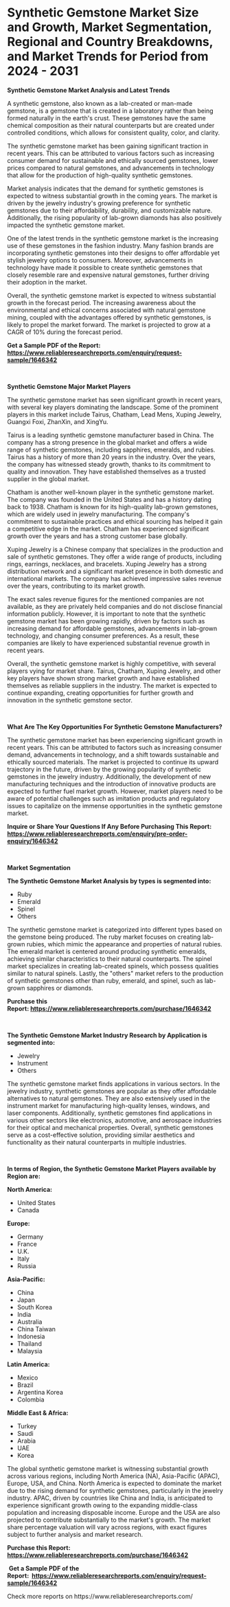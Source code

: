 <p><h1>Synthetic Gemstone Market Size and Growth, Market Segmentation, Regional and Country Breakdowns, and Market Trends for Period from 2024 -  2031</h1></p><p><strong>Synthetic Gemstone Market Analysis and Latest Trends</strong></p>
<p><p>A synthetic gemstone, also known as a lab-created or man-made gemstone, is a gemstone that is created in a laboratory rather than being formed naturally in the earth's crust. These gemstones have the same chemical composition as their natural counterparts but are created under controlled conditions, which allows for consistent quality, color, and clarity.</p><p>The synthetic gemstone market has been gaining significant traction in recent years. This can be attributed to various factors such as increasing consumer demand for sustainable and ethically sourced gemstones, lower prices compared to natural gemstones, and advancements in technology that allow for the production of high-quality synthetic gemstones.</p><p>Market analysis indicates that the demand for synthetic gemstones is expected to witness substantial growth in the coming years. The market is driven by the jewelry industry's growing preference for synthetic gemstones due to their affordability, durability, and customizable nature. Additionally, the rising popularity of lab-grown diamonds has also positively impacted the synthetic gemstone market.</p><p>One of the latest trends in the synthetic gemstone market is the increasing use of these gemstones in the fashion industry. Many fashion brands are incorporating synthetic gemstones into their designs to offer affordable yet stylish jewelry options to consumers. Moreover, advancements in technology have made it possible to create synthetic gemstones that closely resemble rare and expensive natural gemstones, further driving their adoption in the market.</p><p>Overall, the synthetic gemstone market is expected to witness substantial growth in the forecast period. The increasing awareness about the environmental and ethical concerns associated with natural gemstone mining, coupled with the advantages offered by synthetic gemstones, is likely to propel the market forward. The market is projected to grow at a CAGR of 10% during the forecast period.</p></p>
<p><strong>Get a Sample PDF of the Report:&nbsp; <a href="https://www.reliableresearchreports.com/enquiry/request-sample/1646342">https://www.reliableresearchreports.com/enquiry/request-sample/1646342</a></strong></p>
<p>&nbsp;</p>
<p><strong>Synthetic Gemstone Major Market Players</strong></p>
<p><p>The synthetic gemstone market has seen significant growth in recent years, with several key players dominating the landscape. Some of the prominent players in this market include Tairus, Chatham, Lead Mens, Xuping Jewelry, Guangxi Foxi, ZhanXin, and XingYu.</p><p>Tairus is a leading synthetic gemstone manufacturer based in China. The company has a strong presence in the global market and offers a wide range of synthetic gemstones, including sapphires, emeralds, and rubies. Tairus has a history of more than 20 years in the industry. Over the years, the company has witnessed steady growth, thanks to its commitment to quality and innovation. They have established themselves as a trusted supplier in the global market.</p><p>Chatham is another well-known player in the synthetic gemstone market. The company was founded in the United States and has a history dating back to 1938. Chatham is known for its high-quality lab-grown gemstones, which are widely used in jewelry manufacturing. The company's commitment to sustainable practices and ethical sourcing has helped it gain a competitive edge in the market. Chatham has experienced significant growth over the years and has a strong customer base globally.</p><p>Xuping Jewelry is a Chinese company that specializes in the production and sale of synthetic gemstones. They offer a wide range of products, including rings, earrings, necklaces, and bracelets. Xuping Jewelry has a strong distribution network and a significant market presence in both domestic and international markets. The company has achieved impressive sales revenue over the years, contributing to its market growth.</p><p>The exact sales revenue figures for the mentioned companies are not available, as they are privately held companies and do not disclose financial information publicly. However, it is important to note that the synthetic gemstone market has been growing rapidly, driven by factors such as increasing demand for affordable gemstones, advancements in lab-grown technology, and changing consumer preferences. As a result, these companies are likely to have experienced substantial revenue growth in recent years.</p><p>Overall, the synthetic gemstone market is highly competitive, with several players vying for market share. Tairus, Chatham, Xuping Jewelry, and other key players have shown strong market growth and have established themselves as reliable suppliers in the industry. The market is expected to continue expanding, creating opportunities for further growth and innovation in the synthetic gemstone sector.</p></p>
<p>&nbsp;</p>
<p><strong>What Are The Key Opportunities For Synthetic Gemstone Manufacturers?</strong></p>
<p><p>The synthetic gemstone market has been experiencing significant growth in recent years. This can be attributed to factors such as increasing consumer demand, advancements in technology, and a shift towards sustainable and ethically sourced materials. The market is projected to continue its upward trajectory in the future, driven by the growing popularity of synthetic gemstones in the jewelry industry. Additionally, the development of new manufacturing techniques and the introduction of innovative products are expected to further fuel market growth. However, market players need to be aware of potential challenges such as imitation products and regulatory issues to capitalize on the immense opportunities in the synthetic gemstone market.</p></p>
<p><strong>Inquire or Share Your Questions If Any Before Purchasing This Report: <a href="https://www.reliableresearchreports.com/enquiry/pre-order-enquiry/1646342">https://www.reliableresearchreports.com/enquiry/pre-order-enquiry/1646342</a></strong></p>
<p>&nbsp;</p>
<p><strong>Market Segmentation</strong></p>
<p><strong>The Synthetic Gemstone Market Analysis by types is segmented into:</strong></p>
<p><ul><li>Ruby</li><li>Emerald</li><li>Spinel</li><li>Others</li></ul></p>
<p><p>The synthetic gemstone market is categorized into different types based on the gemstone being produced. The ruby market focuses on creating lab-grown rubies, which mimic the appearance and properties of natural rubies. The emerald market is centered around producing synthetic emeralds, achieving similar characteristics to their natural counterparts. The spinel market specializes in creating lab-created spinels, which possess qualities similar to natural spinels. Lastly, the "others" market refers to the production of synthetic gemstones other than ruby, emerald, and spinel, such as lab-grown sapphires or diamonds.</p></p>
<p><strong>Purchase this Report:&nbsp;<a href="https://www.reliableresearchreports.com/purchase/1646342">https://www.reliableresearchreports.com/purchase/1646342</a></strong></p>
<p>&nbsp;</p>
<p><strong>The Synthetic Gemstone Market Industry Research by Application is segmented into:</strong></p>
<p><ul><li>Jewelry</li><li>Instrument</li><li>Others</li></ul></p>
<p><p>The synthetic gemstone market finds applications in various sectors. In the jewelry industry, synthetic gemstones are popular as they offer affordable alternatives to natural gemstones. They are also extensively used in the instrument market for manufacturing high-quality lenses, windows, and laser components. Additionally, synthetic gemstones find applications in various other sectors like electronics, automotive, and aerospace industries for their optical and mechanical properties. Overall, synthetic gemstones serve as a cost-effective solution, providing similar aesthetics and functionality as their natural counterparts in multiple industries.</p></p>
<p>&nbsp;</p>
<p><strong>In terms of Region, the Synthetic Gemstone Market Players available by Region are:</strong></p>
<p>
    <p> <strong> North America: </strong>
        <ul>
            <li>United States</li>
            <li>Canada</li>
        </ul>
        </p> 
    <p> <strong> Europe: </strong>
        <ul>
            <li>Germany</li>
            <li>France</li>
            <li>U.K.</li>
            <li>Italy</li>
            <li>Russia</li>
        </ul>
        </p> 
    <p> <strong> Asia-Pacific: </strong>
        <ul>
            <li>China</li>
            <li>Japan</li>
            <li>South Korea</li>
            <li>India</li>
            <li>Australia</li>
            <li>China Taiwan</li>
            <li>Indonesia</li>
            <li>Thailand</li>
            <li>Malaysia</li>
        </ul>
        </p> 
    <p> <strong> Latin America: </strong>
        <ul>
            <li>Mexico</li>
            <li>Brazil</li>
            <li>Argentina Korea</li>
            <li>Colombia</li>
        </ul>
        </p> 
    <p> <strong> Middle East & Africa: </strong>
        <ul>
            <li>Turkey</li>
            <li>Saudi</li>
            <li>Arabia</li>
            <li>UAE</li>
            <li>Korea</li>
        </ul>
    </p>
    </p>
<p><p>The global synthetic gemstone market is witnessing substantial growth across various regions, including North America (NA), Asia-Pacific (APAC), Europe, USA, and China. North America is expected to dominate the market due to the rising demand for synthetic gemstones, particularly in the jewelry industry. APAC, driven by countries like China and India, is anticipated to experience significant growth owing to the expanding middle-class population and increasing disposable income. Europe and the USA are also projected to contribute substantially to the market's growth. The market share percentage valuation will vary across regions, with exact figures subject to further analysis and market research.</p></p>
<p><strong>Purchase this Report: <a href="https://www.reliableresearchreports.com/purchase/1646342">https://www.reliableresearchreports.com/purchase/1646342</a></strong></p>
<p>&nbsp;<strong>Get a Sample PDF of the Report:&nbsp;&nbsp;<a href="https://www.reliableresearchreports.com/enquiry/request-sample/1646342">https://www.reliableresearchreports.com/enquiry/request-sample/1646342</a></strong></p>
<p><strong></strong></p>
<p>Check more reports on https://www.reliableresearchreports.com/</p>